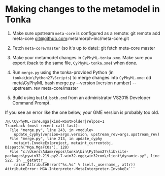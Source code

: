 Making changes to the metamodel in Tonka
========================================

 1. Make sure upstream `meta-core` is configured as a remote:
        git remote add meta-core git@github.com:metamorph-inc/meta-core.git

 2. Fetch `meta-core/master` (so it's up to date):
        git fetch meta-core master

 3. Make your metamodel changes in `CyPhyML-tonka.xme`.  Make sure you export (back to the same file, `CyPhyML-tonka.xme`) when done.

 4. Run `merge.py` using the tonka-provided Python (in `tonka\bin\Python27\Scripts`) to merge changes into `CyPhyML.xme`:
        cd meta\CyPhyML
        bash merge.py --version [version number] --upstream_rev meta-core/master

 5. Build using `build_both.cmd` from an administrator VS2015 Developer Command Prompt.

If you see an error like the one below, your GME version is probably too old.
```/@.\CyPhyML-core.mga|kind=RootFolder|relpos=0
/@.\CyPhyML-core.mga|kind=RootFolder|relpos=1
Traceback (most recent call last):
  File "merge.py", line 243, in <module>
    update_cyphy(version=args.version, upstream_rev=args.upstream_rev)
  File "merge.py", line 213, in update_cyphy
    metaint.InvokeEx(project, metaint_currentobj, Dispatch("Mga.MgaFCOs"), 128)
  File "c:\Users\Adam\repos\tonka\bin\Python27\lib\site-packages\pywin32-219-py2.7-win32.egg\win32com\client\dynamic.py", line 522, in __getattr__
    raise AttributeError("%s.%s" % (self._username_, attr))
AttributeError: MGA.Interpreter.MetaInterpreter.InvokeEx```